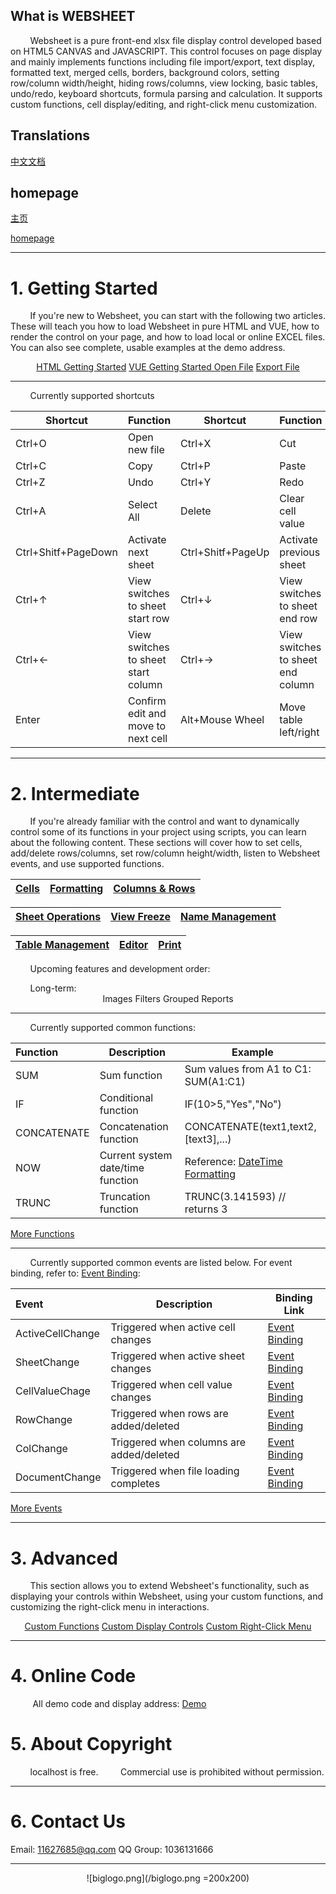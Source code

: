 

## What is WEBSHEET
&nbsp;&nbsp;&nbsp;&nbsp;&nbsp;&nbsp;&nbsp;&nbsp;Websheet is a pure front-end xlsx file display control developed based on HTML5 CANVAS and JAVASCRIPT. This control focuses on page display and mainly implements functions including file import/export, text display, formatted text, merged cells, borders, background colors, setting row/column width/height, hiding rows/columns, view locking, basic tables, undo/redo, keyboard shortcuts, formula parsing and calculation. It supports custom functions, cell display/editing, and right-click menu customization.


##  Translations

 <a target="_blank" href="https://github.com/11627685/websheet/blob/main/README_zh.md">中文文档</a>

##  homepage
 <a target="_blank" href="http://wiki.websheet.cn/zh/home">主页</a>
 <p>
 <a target="_blank" href="http://wiki.websheet.cn/en/home">homepage</a>
 
---
# 1. Getting Started
&nbsp;&nbsp;&nbsp;&nbsp;&nbsp;&nbsp;&nbsp;&nbsp;If you're new to Websheet, you can start with the following two articles. These will teach you how to load Websheet in pure HTML and VUE, how to render the control on your page, and how to load local or online EXCEL files. You can also see complete, usable examples at the demo address.
<center>
   <div class="link-container">
    <a target="_blank" href="http://wiki.websheet.cn/en/htmlusage">HTML Getting Started</a>
    <a target="_blank" href="http://wiki.websheet.cn/en/vueUsage">VUE Getting Started
       <a target="_blank" href="http://wiki.websheet.cn/en/OpenFile">Open File</a>
       <a target="_blank" href="http://wiki.websheet.cn/en/FileExport">Export File</a> 
  </div>
     
</center>
  
 ---   
     
&nbsp;&nbsp;&nbsp;&nbsp;&nbsp;&nbsp;&nbsp;&nbsp;Currently supported shortcuts  
     
 <center>  
  
| Shortcut | Function |   Shortcut | Function |   
| ------- | ------- | ------- | ------- | 
 |Ctrl+O | Open new file | Ctrl+X  | Cut  |
 |Ctrl+C | Copy|     Ctrl+P | Paste | 
 |Ctrl+Z | Undo |   Ctrl+Y | Redo | 
 |Ctrl+A | Select All |   Delete   | Clear cell value | 
 |Ctrl+Shitf+PageDown | Activate next sheet|   Ctrl+Shitf+PageUp | Activate previous sheet| 
 |Ctrl+↑| View switches to sheet start row|   Ctrl+↓ | View switches to sheet end row |  
 |Ctrl+← | View switches to sheet start column |   Ctrl+→ | View switches to sheet end column |  
 |Enter | Confirm edit and move to next cell |  Alt+Mouse Wheel   | Move table left/right |   
</center>

  
---

# 2. Intermediate
&nbsp;&nbsp;&nbsp;&nbsp;&nbsp;&nbsp;&nbsp;&nbsp;If you're already familiar with the control and want to dynamically control some of its functions in your project using scripts, you can learn about the following content. These sections will cover how to set cells, add/delete rows/columns, set row/column height/width, listen to Websheet events, and use supported functions.
<center>
   
  |  <a target="_blank" href="http://wiki.websheet.cn/en/CellEDITOR">Cells</a> |  <a target="_blank" href="http://wiki.websheet.cn/en/Fromat">Formatting</a> |     <a target="_blank" href="http://wiki.websheet.cn/en/RowandRow-Settings">Columns & Rows</a> | 
|------- | ------- | ------- |  
  
 |  <a target="_blank" href="http://wiki.websheet.cn/en/SheetOperation">Sheet Operations</a> |   <a target="_blank" href="http://wiki.websheet.cn/en/ViewLock">View Freeze</a> |      <a target="_blank" href="http://wiki.websheet.cn/en/Names">Name Management</a>| 
| ------- | ------- | ------- |  
  
   |  <a target="_blank" href="http://wiki.websheet.cn/en/table">Table Management</a>  |   <a target="_blank" href="http://wiki.websheet.cn/en/CellEDITOR">Editor</a> |       <a target="_blank" href="http://wiki.websheet.cn/en/print">Print</a> | 
| ------- | ------- | ------- |  
   
 

</center>

 &nbsp;&nbsp;&nbsp;&nbsp;&nbsp;&nbsp;&nbsp;&nbsp;Upcoming features and development order:
  <center>
   <div class="link-container"> 
  </div>
</center>
 &nbsp;&nbsp;&nbsp;&nbsp;&nbsp;&nbsp;&nbsp;&nbsp;Long-term:
  <center>
   <div class="link-container">
      <span target="_blank" href="./"> Images</span>
     <span   target="_blank" href="./">Filters</span>
     <span target="_blank" href="./">Grouped Reports</span>
  </div>
</center>

  
---
&nbsp;&nbsp;&nbsp;&nbsp;&nbsp;&nbsp;&nbsp;&nbsp;Currently supported common functions:

 <center>  
  
| Function | Description |  Example| 
| :------- | ------- |   ------- |
 |SUM | Sum function | Sum values from A1 to C1: SUM(A1:C1) |
 |IF | Conditional function  |  IF(10>5,"Yes","No")  | 
 |CONCATENATE| Concatenation function|    CONCATENATE(text1,text2,[text3],...)  |
 |NOW| Current system date/time function |  Reference:  <a target="_blank" href="http://wiki.websheet.cn/en/Fromat#DataNow">DateTime Formatting</a> |
 |TRUNC| Truncation function |    TRUNC(3.141593) // returns 3 |
</center>


<right>
   <div class="link-container-right">
    <a target="_blank" href="http://wiki.websheet.cn/en/FunctionOrFormula">More Functions</a>
  </div>
</right>

---

&nbsp;&nbsp;&nbsp;&nbsp;&nbsp;&nbsp;&nbsp;&nbsp;Currently supported common events are listed below. For event binding, refer to: <a target="_blank" href="http://wiki.websheet.cn/en/EventList">Event Binding</a>:


 <center>  
  
| Event | Description |  Binding Link| 
| :------- | ------- |   ------- |
 | ActiveCellChange| Triggered when active cell changes |  <a target="_blank" href="http://wiki.websheet.cn/en/EventList#ActiveCellChange">Event Binding</a> |
 | SheetChange| Triggered when active sheet changes |   <a target="_blank" href="http://wiki.websheet.cn/en/EventList#SheetChange">Event Binding</a> |
 | CellValueChage|Triggered when cell value changes | <a target="_blank" href="http://wiki.websheet.cn/en/EventList#CellValueChage">Event Binding</a>   | 
 | RowChange| Triggered when rows are added/deleted |   <a target="_blank" href="http://wiki.websheet.cn/en/EventList#RowChange">Event Binding</a>  |
 | ColChange| Triggered when columns are added/deleted |   <a target="_blank" href="http://wiki.websheet.cn/en/EventList#ColChange">Event Binding</a>  |
 | DocumentChange| Triggered when file loading completes |   <a target="_blank" href="http://wiki.websheet.cn/en/EventList#DocumentChange">Event Binding</a>  |  
  
   
  
</center>
 
 
  
<right>
   <div class="link-container-right">
    <a target="_blank" href="http://wiki.websheet.cn/en/EventList">More Events</a>
  </div>
</right>

---

# 3. Advanced
&nbsp;&nbsp;&nbsp;&nbsp;&nbsp;&nbsp;&nbsp;&nbsp;This section allows you to extend Websheet's functionality, such as displaying your controls within Websheet, using your custom functions, and customizing the right-click menu in interactions.
 <center>
   <div class="link-container">
    <a target="_blank" href="http://wiki.websheet.cn/en/CustomFunctionsOrFormulas">Custom Functions</a>
    <a target="_blank" href="http://wiki.websheet.cn/en/CustomDisplayControl">Custom Display Controls</a>
     <a target="_blank" href="http://wiki.websheet.cn/en/CustomizeRightClickMenu">Custom Right-Click Menu</a>
    
  </div>
</center>

---
# 4. Online Code

&nbsp;&nbsp;&nbsp;&nbsp;&nbsp;&nbsp;&nbsp;&nbsp; All demo code and display address: <a target="_blank" href="http://www.websheet.cn/xlsx/">Demo</a>
# 5. About Copyright
&nbsp;&nbsp;&nbsp;&nbsp;&nbsp;&nbsp;&nbsp;&nbsp;localhost is free.
&nbsp;&nbsp;&nbsp;&nbsp;&nbsp;&nbsp;&nbsp;&nbsp;Commercial use is prohibited without permission.
  
---
  
# 6. Contact Us
  
  Email: 11627685@qq.com
  QQ Group: 1036131666
  
---
  
  <center>
  
![biglogo.png](/biglogo.png =200x200)
</center>
